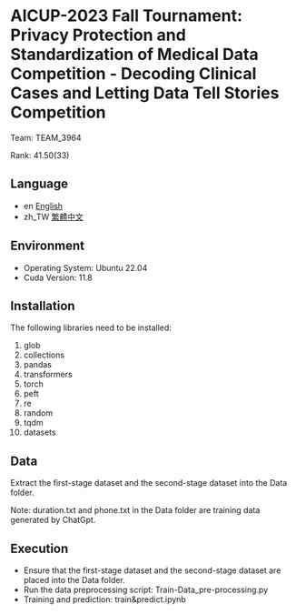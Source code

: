 # AICUP-2023 Fall Tournament: Privacy Protection and Standardization of Medical Data Competition - Decoding Clinical Cases and Letting Data Tell Stories Competition
Team: TEAM_3964

Rank: 41.50(33)

## Language
* en [English](README.md)
* zh_TW [繁體中文](readme/README.zh_TW.md)

## Environment
* Operating System: Ubuntu 22.04
* Cuda Version: 11.8

## Installation
The following libraries need to be installed:
1.	glob
2.	collections
3.	pandas
4.	transformers
5.	torch
6.	peft
7.	re
8.	random
9.	tqdm
10.	datasets

## Data
Extract the first-stage dataset and the second-stage dataset into the Data folder.

Note: duration.txt and phone.txt in the Data folder are training data generated by ChatGpt.

## Execution
* Ensure that the first-stage dataset and the second-stage dataset are placed into the Data folder.
* Run the data preprocessing script: Train-Data_pre-processing.py
* Training and prediction: train&predict.ipynb
